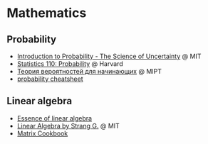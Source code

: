 # Mathematics

## Probability
- [Introduction to Probability - The Science of Uncertainty](https://www.edx.org/course/introduction-probability-science-mitx-6-041x-2) @ MIT
- [Statistics 110: Probability](http://projects.iq.harvard.edu/stat110) @ Harvard
- [Теория вероятностей для начинающих](https://ru.coursera.org/learn/probability-theory-basics) @ MIPT
- [probability cheatsheet
](https://github.com/wzchen/probability_cheatsheet/blob/master/probability_cheatsheet.pdf)

## Linear algebra
- [Essence of linear algebra](https://www.youtube.com/watch?v=kjBOesZCoqc&list=PLZHQObOWTQDPD3MizzM2xVFitgF8hE_ab)
- [Linear Algebra by Strang G.](http://www-math.mit.edu/~gs/) @ MIT
- [Matrix Cookbook](https://archive.org/details/imm3274)
